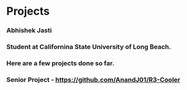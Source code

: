 # Projects
### Abhishek Jasti
### Student at Californina State University of Long Beach.
### Here are a few projects done so far.
### Senior Project - https://github.com/AnandJ01/R3-Cooler
